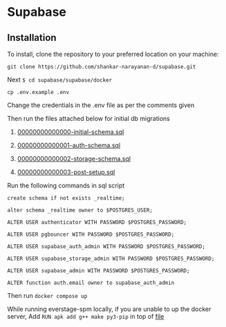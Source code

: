 # Supabase

## Installation
To install, clone the repository to your preferred location on your machine:

`git clone https://github.com/shankar-narayanan-d/supabase.git`

Next
`$ cd supabase/supabase/docker`

`cp .env.example .env`

Change the credentials in the .env file as per the comments given

Then run the files attached below for initial db migrations

1. [00000000000000-initial-schema.sql](https://github.com/supabase/postgres/blob/develop/migrations/db/init-scripts/00000000000000-initial-schema.sql)

2. [00000000000001-auth-schema.sql](https://github.com/supabase/postgres/blob/develop/migrations/db/init-scripts/00000000000001-auth-schema.sql)

3. [00000000000002-storage-schema.sql](https://github.com/supabase/postgres/blob/develop/migrations/db/init-scripts/00000000000002-storage-schema.sql)

4. [00000000000003-post-setup.sql](https://github.com/supabase/postgres/blob/develop/migrations/db/init-scripts/00000000000003-post-setup.sql)

Run the following commands in sql script

`create schema if not exists _realtime;`

`alter schema _realtime owner to $POSTGRES_USER;`

`ALTER USER authenticator WITH PASSWORD $POSTGRES_PASSWORD;`

`ALTER USER pgbouncer WITH PASSWORD $POSTGRES_PASSWORD;`

`ALTER USER supabase_auth_admin WITH PASSWORD $POSTGRES_PASSWORD;`

`ALTER USER supabase_storage_admin WITH PASSWORD $POSTGRES_PASSWORD;`

`ALTER USER supabase_admin WITH PASSWORD $POSTGRES_PASSWORD;`

`ALTER function auth.email owner to supabase_auth_admin`

Then run
`docker compose up`

While running everstage-spm locally, if you are unable to up the docker server, 
Add `RUN apk add g++ make py3-pip` in top of [file](https://github.com/Everstage/everstage-spm/blob/INTER-2727-supabase/interstage_project/frontend/Dockerfile.dev.frontend) 
